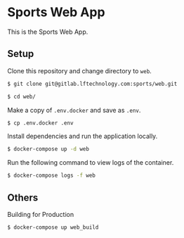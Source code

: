 # Sports Web App

This is the Sports Web App.

## Setup

Clone this repository and change directory to `web`.

```bash
$ git clone git@gitlab.lftechnology.com:sports/web.git

$ cd web/
```

Make a copy of `.env.docker` and save as `.env`.

```bash
$ cp .env.docker .env
```

Install dependencies and run the application locally.

```bash
$ docker-compose up -d web
```

Run the following command to view logs of the container.

```bash
$ docker-compose logs -f web
```

## Others

Building for Production

```bash
$ docker-compose up web_build
```
